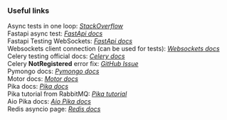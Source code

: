 ### Useful links


Async tests in one loop: *[StackOverflow](https://stackoverflow.com/questions/72652885/pytest-asyncio-tests-not-running-async)*\
Fastapi async test: *[FastApi docs](https://fastapi.tiangolo.com/advanced/async-tests/)*\
Fastapi Testing WebSockets: *[FastApi docs](https://fastapi.tiangolo.com/advanced/testing-websockets/)*\
Websockets client connection (can be used for tests): *[Websockets docs](https://websockets.readthedocs.io/en/stable/reference/client.html)*\
Celery testing official docs: *[Celery docs](https://docs.celeryq.dev/en/stable/userguide/testing.html)*\
Celery **NotRegistered** error fix: *[GitHub Issue](https://github.com/celery/celery/issues/3642#issuecomment-369057682)*\
Pymongo docs: *[Pymongo docs](https://pymongo.readthedocs.io/en/stable/index.html)*\
Motor docs: *[Motor docs](https://motor.readthedocs.io/en/stable/#)*\
Pika docs: *[Pika docs](https://pika.readthedocs.io/en/stable/)*\
Pika tutorial from RabbitMQ: *[Pika tutorial](https://www.rabbitmq.com/getstarted.html)*\
Aio Pika docs: *[Aio Pika docs](https://aio-pika.readthedocs.io/en/latest/)*\
Redis asyncio page: *[Redis docs](https://redis-py.readthedocs.io/en/stable/examples/asyncio_examples.html)*
